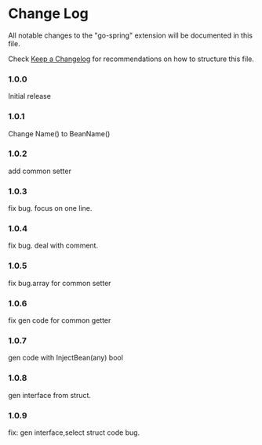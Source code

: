 # Change Log

All notable changes to the "go-spring" extension will be documented in this file.

Check [Keep a Changelog](http://keepachangelog.com/) for recommendations on how to structure this file.

### 1.0.0

Initial release 

### 1.0.1

Change Name() to BeanName()

### 1.0.2

add common setter 

### 1.0.3

fix bug. focus on one line.

### 1.0.4

fix bug. deal with comment.

### 1.0.5

fix bug.array for common setter
### 1.0.6

fix gen code for common getter
### 1.0.7

gen code with InjectBean(any) bool

### 1.0.8

gen interface from struct.
### 1.0.9

fix: gen interface,select struct code bug.